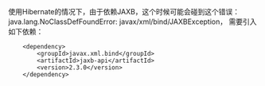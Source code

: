 使用Hibernate的情况下，由于依赖JAXB，这个时候可能会碰到这个错误：java.lang.NoClassDefFoundError: javax/xml/bind/JAXBException，
需要引入如下依赖：
```
    <dependency>
        <groupId>javax.xml.bind</groupId>
        <artifactId>jaxb-api</artifactId>
        <version>2.3.0</version>
    </dependency>
```